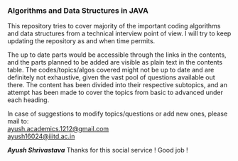 ### Algorithms and Data Structures in JAVA
This repository tries to cover majority of the important coding algorithms and data structures from a technical interview point of view. I will try to keep updating the repository as and when time permits.

The up to date parts would be accessible through the links in the contents, and the parts planned to be added are visible as plain text in the contents table. The codes/topics/algos covered might not be up to date and are definitely not exhaustive, given the vast pool of questions available out there. The content has been divided into their respective subtopics, and an attempt has been made to cover the topics from basic to advanced under each heading. 

In case of suggestions to modify topics/questions or add new ones, please mail to:<br>
ayush.academics.1212@gmail.com<br>
ayush16024@iiitd.ac.in

***Ayush Shrivastava***
Thanks for this social service ! Good job !
